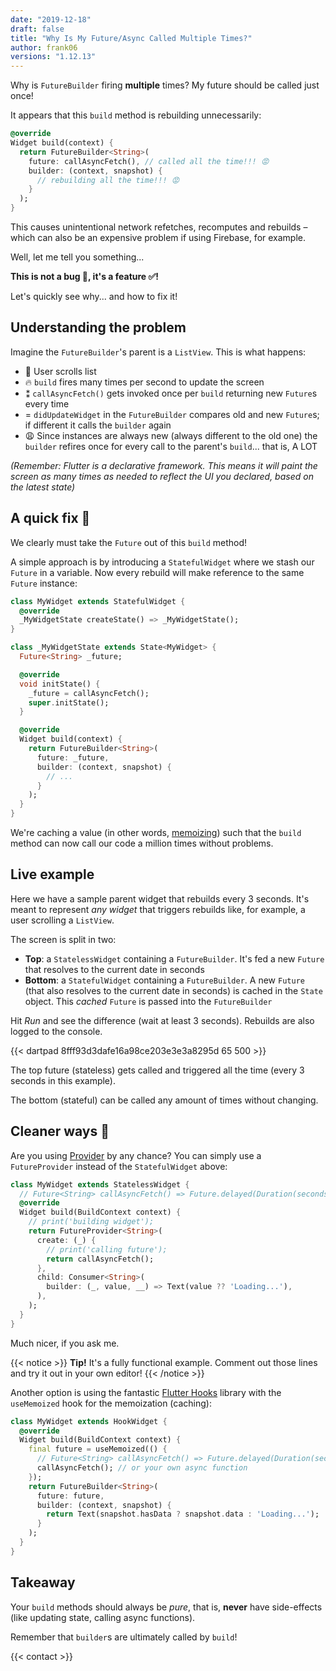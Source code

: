 ```yaml
---
date: "2019-12-18"
draft: false
title: "Why Is My Future/Async Called Multiple Times?"
author: frank06
versions: "1.12.13"
---
```


Why is `FutureBuilder` firing **multiple** times? My future should be called just once!

It appears that this `build` method is rebuilding unnecessarily:

```dart
@override
Widget build(context) {
  return FutureBuilder<String>(
    future: callAsyncFetch(), // called all the time!!! 😡
    builder: (context, snapshot) {
      // rebuilding all the time!!! 😡
    }
  );
}
```

This causes unintentional network refetches, recomputes and rebuilds – which can also be an expensive problem if using Firebase, for example.

Well, let me tell you something...

**This is not a bug 🐞, it's a feature ✅!**

Let's quickly see why... and how to fix it!

## Understanding the problem

Imagine the `FutureBuilder`'s parent is a `ListView`. This is what happens:

- 🧻 User scrolls list
- 🔥 `build` fires many times per second to update the screen
- ⁑ `callAsyncFetch()` gets invoked once per `build` returning new `Future`s every time
- = `didUpdateWidget` in the `FutureBuilder` compares old and new `Future`s; if different it calls the `builder` again
- 😩 Since instances are always new (always different to the old one) the `builder` refires once for every call to the parent's `build`... that is, A LOT

_(Remember: Flutter is a *declarative* framework. This means it will paint the screen as many times as needed to reflect the UI you declared, based on the latest state)_

## A quick fix 🔧

We clearly must take the `Future` out of this `build` method!

A simple approach is by introducing a `StatefulWidget` where we stash our `Future` in a variable. Now every rebuild will make reference to the same `Future` instance:

```dart
class MyWidget extends StatefulWidget {
  @override
  _MyWidgetState createState() => _MyWidgetState();
}

class _MyWidgetState extends State<MyWidget> {
  Future<String> _future;

  @override
  void initState() {
    _future = callAsyncFetch();
    super.initState();
  }

  @override
  Widget build(context) {
    return FutureBuilder<String>(
      future: _future,
      builder: (context, snapshot) {
        // ...
      }
    );
  }
}
```

We're caching a value (in other words, [memoizing](https://en.wikipedia.org/wiki/Memoization)) such that the `build` method can now call our code a million times without problems.

## Live example

Here we have a sample parent widget that rebuilds every 3 seconds. It's meant to represent _any widget_ that triggers rebuilds like, for example, a user scrolling a `ListView`.

The screen is split in two:

- **Top**: a `StatelessWidget` containing a `FutureBuilder`. It's fed a new `Future` that resolves to the current date in seconds
- **Bottom**: a `StatefulWidget` containing a `FutureBuilder`. A new `Future` (that also resolves to the current date in seconds) is cached in the `State` object. This _cached_ `Future` is passed into the `FutureBuilder`

Hit _Run_ and see the difference (wait at least 3 seconds). Rebuilds are also logged to the console.

{{< dartpad 8fff93d3dafe16a98ce203e3e3a8295d 65 500 >}}

The top future (stateless) gets called and triggered all the time (every 3 seconds in this example).

The bottom (stateful) can be called any amount of times without changing.

## Cleaner ways 🛀

Are you using [Provider](https://pub.dev/packages/provider) by any chance? You can simply use a `FutureProvider` instead of the `StatefulWidget` above:

```dart
class MyWidget extends StatelessWidget {
  // Future<String> callAsyncFetch() => Future.delayed(Duration(seconds: 2), () => "hi");
  @override
  Widget build(BuildContext context) {
    // print('building widget');
    return FutureProvider<String>(
      create: (_) {
        // print('calling future');
        return callAsyncFetch();
      },
      child: Consumer<String>(
        builder: (_, value, __) => Text(value ?? 'Loading...'),
      ),
    );
  }
}
```

Much nicer, if you ask me.

{{< notice >}}
**Tip!** It's a fully functional example. Comment out those lines and try it out in your own editor!
{{< /notice >}}

Another option is using the fantastic [Flutter Hooks](https://pub.dev/packages/flutter_hooks) library with the `useMemoized` hook for the memoization (caching):

```dart
class MyWidget extends HookWidget {
  @override
  Widget build(BuildContext context) {
    final future = useMemoized(() {
      // Future<String> callAsyncFetch() => Future.delayed(Duration(seconds: 2), () => "hi");
      callAsyncFetch(); // or your own async function
    });
    return FutureBuilder<String>(
      future: future,
      builder: (context, snapshot) {
        return Text(snapshot.hasData ? snapshot.data : 'Loading...');
      }
    );
  }
}
```

## Takeaway

Your `build` methods should always be _pure_, that is, **never** have side-effects (like updating state, calling async functions).

Remember that `builder`s are ultimately called by `build`!

{{< contact >}}